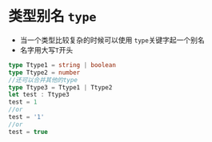 # 类型别名 `type`

* 当一个类型比较复杂的时候可以使用 `type`关键字起一个别名
* 名字用大写`T`开头
```ts
type Ttype1 = string | boolean
type Ttype2 = number
//还可以合并其他的type
type Ttype3 = Ttype1 | Ttype2
let test : Ttype3 
test = 1
//or
test = '1'
//or
test = true
```